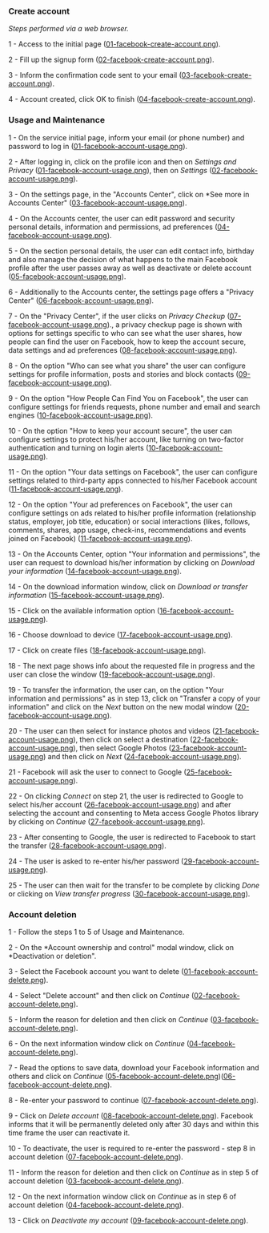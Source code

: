 ### Create account

*Steps performed via a web browser.*

1 - Access to the initial page ([01-facebook-create-account.png](./create/01-facebook-create-account.png)).

2 - Fill up the signup form ([02-facebook-create-account.png](./create/02-facebook-create-account.png)).

3 - Inform the confirmation code sent to your email ([03-facebook-create-account.png](./create/03-facebook-create-account.png)).

4 - Account created, click OK to finish ([04-facebook-create-account.png](./create/04-facebook-create-account.png)).



### Usage and Maintenance

1 - On the service initial page, inform your email (or phone number) and password to log in ([01-facebook-account-usage.png](./usage/01-facebook-account-login.png)).

2 - After logging in, click on the profile icon and then on *Settings and Privacy* ([01-facebook-account-usage.png](./usage/01-facebook-account-usage.png)), then on *Settings* ([02-facebook-account-usage.png](./usage/02-facebook-account-usage.png)).

3 - On the settings page, in the "Accounts Center", click on *See more in Accounts Center" ([03-facebook-account-usage.png](./usage/03-facebook-account-usage.png)).

4 - On the Accounts center, the user can edit password and security personal details, information and permissions, ad preferences ([04-facebook-account-usage.png](./usage/04-facebook-account-usage.png)).

5 - On the section personal details, the user can edit contact info, birthday and also manage the decision of what happens to the main Facebook profile after the user passes away as well as deactivate or delete account ([05-facebook-account-usage.png](./usage/05-facebook-account-usage.png)).

6 - Additionally to the Accounts center, the settings page offers a "Privacy Center" ([06-facebook-account-usage.png](./usage/06-facebook-account-usage.png)).

7 - On the "Privacy Center", if the user clicks on *Privacy Checkup* ([07-facebook-account-usage.png](./usage/07-facebook-account-usage.png))., a privacy checkup page is shown with options for settings specific to who can see what the user shares, how people can find the user on Facebook, how to keep the account secure, data settings and ad preferences ([08-facebook-account-usage.png](./usage/08-facebook-account-usage.png)).

8 - On the option "Who can see what you share" the user can configure settings for profile information, posts and stories and block contacts ([09-facebook-account-usage.png](./usage/09-facebook-account-usage.png)).

9 - On the option "How People Can Find You on Facebook", the user can configure settings for friends requests, phone number and email and search engines ([10-facebook-account-usage.png](./usage/10-facebook-account-usage.png)).

10 - On the option "How to keep your account secure", the user can configure settings to protect his/her account, like turning on two-factor authentication and turning on login alerts ([10-facebook-account-usage.png](./usage/10-facebook-account-usage.png)).

11 - On the option "Your data settings on Facebook", the user can configure settings related to third-party apps connected to his/her Facebook account ([11-facebook-account-usage.png](./usage/11-facebook-account-usage.png)).

12 - On the option "Your ad preferences on Facebook", the user can configure settings on ads related to his/her profile information (relationship status, employer, job title, education) or social interactions (likes, follows, comments, shares, app usage, check-ins, recommendations and events joined on Facebook) ([11-facebook-account-usage.png](./usage/11-facebook-account-usage.png)).

13 - On the Accounts Center, option "Your information and permissions", the user can request to download his/her information by clicking on *Download your information* ([14-facebook-account-usage.png](./usage/14-facebook-account-usage.png)).

14 - On the download information window, click on *Download or transfer information* ([15-facebook-account-usage.png](./usage/15-facebook-account-usage.png)).

15 - Click on the available information option ([16-facebook-account-usage.png](./usage/16-facebook-account-usage.png)).

16 - Choose download to device ([17-facebook-account-usage.png](./usage/17-facebook-account-usage.png)).

17 - Click on create files ([18-facebook-account-usage.png](./usage/18-facebook-account-usage.png)).

18 - The next page shows info about the requested file in progress and the user can close the window ([19-facebook-account-usage.png](./usage/19-facebook-account-usage.png)).

19 - To transfer the information, the user can, on the option "Your information and permissions" as in step 13, click on "Transfer a copy of your information" and click on the *Next* button on the new modal window ([20-facebook-account-usage.png](./usage/20-facebook-account-usage.png)).

20 - The user can then select for instance photos and videos ([21-facebook-account-usage.png](./usage/21-facebook-account-usage.png)), then click on select a destination ([22-facebook-account-usage.png](./usage/22-facebook-account-usage.png)), then select Google Photos ([23-facebook-account-usage.png](./usage/23-facebook-account-usage.png)) and then click on *Next* ([24-facebook-account-usage.png](./usage/24-facebook-account-usage.png)).

21 - Facebook will ask the user to connect to Google ([25-facebook-account-usage.png](./usage/25-facebook-account-usage.png)).

22 - On clicking *Connect* on step 21, the user is redirected to Google to select his/her account ([26-facebook-account-usage.png](./usage/26-facebook-account-usage.png)) and after selecting the account and consenting to Meta access Google Photos library by clicking on *Continue* ([27-facebook-account-usage.png](./usage/27-facebook-account-usage.png)).

23 - After consenting to Google, the user is redirected to Facebook to start the transfer ([28-facebook-account-usage.png](./usage/28-facebook-account-usage.png)).

24 - The user is asked to re-enter his/her password ([29-facebook-account-usage.png](./usage/29-facebook-account-usage.png)).

25 - The user can then wait for the transfer to be complete by clicking *Done* or clicking on *View transfer progress* ([30-facebook-account-usage.png](./usage/30-facebook-account-usage.png)).

### Account deletion

1 - Follow the steps 1 to 5 of Usage and Maintenance.

2 - On the *Account ownership and control" modal window, click on *Deactivation or deletion".

3 - Select the Facebook account you want to delete ([01-facebook-account-delete.png](./deletion/01-facebook-account-delete.png)).

4 - Select "Delete account" and then click on *Continue* ([02-facebook-account-delete.png](./deletion/02-facebook-account-delete.png)).

5 - Inform the reason for deletion and then click on *Continue* ([03-facebook-account-delete.png](./deletion/03-facebook-account-delete.png)).

6 - On the next information window click on *Continue* ([04-facebook-account-delete.png](./deletion/04-facebook-account-delete.png)).

7 - Read the options to save data, download your Facebook information and others and click on *Continue* ([05-facebook-account-delete.png](./deletion/05-facebook-account-delete.png))([06-facebook-account-delete.png](./deletion/06-facebook-account-delete.png)).

8 - Re-enter your password to continue ([07-facebook-account-delete.png](./deletion/07-facebook-account-delete.png)).

9 - Click on *Delete account* ([08-facebook-account-delete.png](./deletion/08-facebook-account-delete.png)). Facebook informs that it will be permanently deleted only after 30 days and within this time frame the user can reactivate it.

10 - To deactivate, the user is required to re-enter the password - step 8 in account deletion ([07-facebook-account-delete.png](./deletion/07-facebook-account-delete.png)).

11 - Inform the reason for deletion and then click on *Continue* as in step 5 of account deletion ([03-facebook-account-delete.png](./deletion/03-facebook-account-delete.png)).

12 - On the next information window click on *Continue* as in step 6 of account deletion ([04-facebook-account-delete.png](./deletion/04-facebook-account-delete.png)).

13 - Click on *Deactivate my account* ([09-facebook-account-delete.png](./deletion/09-facebook-account-delete.png)).
